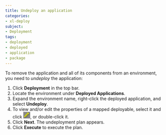 ```yaml
---
title: Undeploy an application
categories:
- xl-deploy
subject:
- Deployment
tags:
- deployment
- deployed
- application
- package
---
```


To remove the application and all of its components from an environment, you need to _undeploy_ the application:

1. Click **Deployment** in the top bar.
1. Locate the environment under **Deployed Applications**.
1. Expand the environment name, right-click the deployed application, and select **Undeploy**.
1. To view and/or edit the properties of a mapped deployable, select it and click ![Edit deployed](/images/button_edit_deployed.png), or double-click it.
1. Click **Next**. The undeployment plan appears.
1. Click **Execute** to execute the plan.
